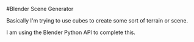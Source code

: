 #Blender Scene Generator

Basically I'm trying to use cubes to create some sort of terrain or scene. 

I am using the Blender Python API to complete this. 
